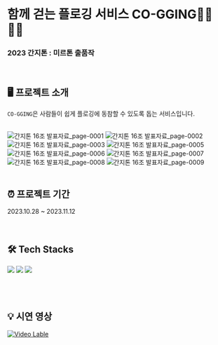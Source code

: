 # 함께 걷는 플로깅 서비스 CO-GGING🚶‍♂️🚶‍♀️

### 2023 간지톤 : 미르톤 출품작

<br>

## 🖥️ 프로젝트 소개
`CO-GGING`은 사람들이 쉽게 플로깅에 동참할 수 있도록 돕는 서비스입니다. <br><br>

![간지톤 16조 발표자료_page-0001](https://github.com/2023-Ganzithon/Team16/assets/80433455/3683e936-4db5-44bf-b849-9977fc93f035)
![간지톤 16조 발표자료_page-0002](https://github.com/2023-Ganzithon/Team16/assets/80433455/6350e68b-601f-4c43-aa3f-4f671d0cbff9)
![간지톤 16조 발표자료_page-0003](https://github.com/2023-Ganzithon/Team16/assets/80433455/4cfa7fc4-8e73-4ce1-950e-bd605b692e5f)
![간지톤 16조 발표자료_page-0005](https://github.com/2023-Ganzithon/Team16/assets/80433455/832719c4-89ac-41b9-99c2-98168fca6c7e)
![간지톤 16조 발표자료_page-0006](https://github.com/2023-Ganzithon/Team16/assets/80433455/5964ec7f-f8e2-4a96-b8de-a6eac1fcc6ec)
![간지톤 16조 발표자료_page-0007](https://github.com/2023-Ganzithon/Team16/assets/80433455/3c54ef0f-a3a8-483a-8de2-407861931335)
![간지톤 16조 발표자료_page-0008](https://github.com/2023-Ganzithon/Team16/assets/80433455/15c3cf64-e300-46da-8c4a-7acb8b739ebc)
![간지톤 16조 발표자료_page-0009](https://github.com/2023-Ganzithon/Team16/assets/80433455/4c80aa0c-31ed-45a2-8b6d-720d0c5b3b04)
<br><br>

## ⏰ 프로젝트 기간
2023.10.28 ~ 2023.11.12
<br><br><br>

## 🛠️ Tech Stacks
<div>
  <img src="https://img.shields.io/badge/react-61DAFB?style=for-the-badge&logo=react&logoColor=white">
  <img src="https://img.shields.io/badge/springboot-6DB33F?style=for-the-badge&logo=springboot&logoColor=white">
  <img src="https://img.shields.io/badge/mysql-4479A1?style=for-the-badge&logo=mysql&logoColor=white">
</div>
<br><br><br>

## 💡 시연 영상
[![Video Lable](http://img.youtube.com/vi/9y-Od0CJ6w0/0.jpg)](https://youtu.be/9y-Od0CJ6w0?si=1zrIpLjKpifRz0Xr)
